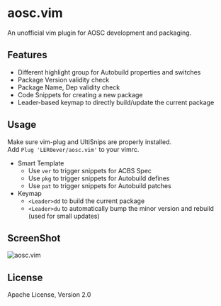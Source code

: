 # aosc.vim
An unofficial vim plugin for AOSC development and packaging.

## Features
- Different highlight group for Autobuild properties and switches
- Package Version validity check
- Package Name, Dep validity check
- Code Snippets for creating a new package
- Leader-based keymap to directly build/update the current package

## Usage
Make sure vim-plug and UltiSnips are properly installed.  
Add `Plug 'LER0ever/aosc.vim'` to your vimrc.  

- Smart Template
    - Use `ver` to trigger snippets for ACBS Spec
    - Use `pkg` to trigger snippets for Autobuild defines
    - Use `pat` to trigger snippets for Autobuild patches
- Keymap
    - `<Leader>dd` to build the current package
    - `<Leader>du` to automatically bump the minor version and rebuild (used for small updates)

## ScreenShot
![aosc.vim](http://i.imgur.com/9XT6vF2.png)

## License
Apache License, Version 2.0
